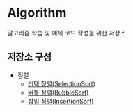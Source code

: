 # Algorithm
알고리즘 학습 및 예제 코드 작성을 위한 저장소

## 저장소 구성
* 정렬
  * [선택 정렬(SelectionSort)](https://github.com/NadanKim/Algorithm/blob/main/Sort/SelectionSort.hpp)
  * [버블 정렬(BubbleSort)](https://github.com/NadanKim/Algorithm/blob/main/Sort/BubbleSort.hpp)
  * [삽입 정렬(InsertionSort)](https://github.com/NadanKim/Algorithm/blob/main/Sort/InsertionSort.hpp)
